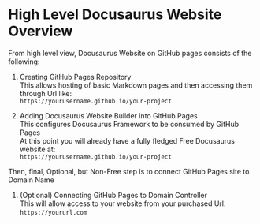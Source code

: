 # High Level Docusaurus Website Overview

From high level view, Docusaurus Website on GitHub pages consists of the following:  

1. Creating GitHub Pages Repository  
   This allows hosting of basic Markdown pages and then accessing them through Url like:  
   `https://yourusername.github.io/your-project`

1. Adding Docusaurus Website Builder into GitHub Pages  
   This configures Docusaurus Framework to be consumed by GitHub Pages  
   At this point you will already have a fully fledged Free Docusaurus website at:  
   `https://yourusername.github.io/your-project`

Then, final, Optional, but Non-Free step is to connect GitHub Pages site to Domain Name  

1. (Optional) Connecting GitHub Pages to Domain Controller  
   This will allow access to your website from your purchased Url:  
   `https://yoururl.com`
